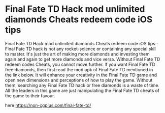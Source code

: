 # Final Fate TD Hack mod unlimited diamonds Cheats redeem code iOS tips

Final Fate TD Hack mod unlimited diamonds Cheats redeem code iOS tips - Final Fate TD hack is not any rocket-science or containing any special skill to master. It's just the art of making more diamonds and investing them again and again to get more diamonds and vice versa. Without Final Fate TD redeem codes Cheats, you cannot move further. If you want Final Fate TD free diamonds, then first read the mod apk of Final Fate TD mentioned in the link below. It will enhance your creativity in the Final Fate TD game and open new dimensions and perceptions of how to play the game. Without them, searching any Final Fate TD hack or free diamonds is a waste of time. All the leaders in this game are just manipulating the Final Fate TD cheats of the game to their favour.

here https://non-cgplus.com/final-fate-td/

